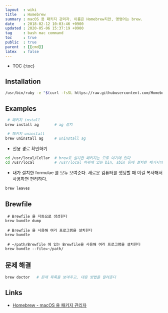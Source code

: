 ```yaml
---
layout  : wiki
title   : Homebrew
summary : macOS 용 패키지 관리자. 이름은 Homebrew지만, 명령어는 brew.
date    : 2018-02-12 10:03:46 +0900
updated : 2020-05-06 15:37:19 +0900
tag     : bash mac command
toc     : true
public  : true
parent  : [[cmd]]
latex   : false
---
```

* TOC
{:toc}

## Installation
```sh
/usr/bin/ruby -e "$(curl -fsSL https://raw.githubusercontent.com/Homebrew/install/master/install)"
```

## Examples
```sh
 # 패키지 install
brew install ag       # ag 설치

 # 패키지 uninstall
brew uninstall ag     # uninstall ag
```

* 전용 경로 확인하기

```sh
cd /usr/local/Cellar  # brew로 설치한 패키지는 모두 여기에 있다
cd /usr/local         # /usr/local 하위에 있는 bin, sbin 등에 설치한 패키지의 심볼릭 링크가 있다
```

* 내가 설치한 formulae 를 모두 보여준다. 새로운 컴퓨터를 셋팅할 때 이걸 복사해서 사용하면 편리하다.

```sh
brew leaves
```

## Brewfile

```
 # Brewfile 을 자동으로 생성한다
brew bundle dump

 # Brewfile 을 사용해 여러 프로그램을 설치한다
brew bundle

 # ~/path/Brewfile 에 있는 Brewfile을 사용해 여러 프로그램을 설치한다
brew bundle --file=~/path/
```

## 문제 해결
```sh
brew doctor   # 문제 목록을 보여주고, 대응 방법을 알려준다
```

## Links
* [Homebrew - macOS 용 패키지 관리자](https://brew.sh/index_ko.html)


